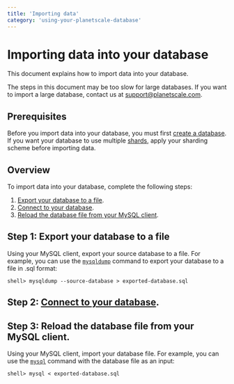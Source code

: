 ```yaml
---
title: 'Importing data'
category: 'using-your-planetscale-database'
---
```


# Importing data into your database

This document explains how to import data into your database.

The steps in this document may be too slow for large databases. If you want to import a large database, contact us at <support@planetscale.com>.

## Prerequisites

Before you import data into your database, you must first [create a database](creating-database). If you want your database to use multiple [shards](psdb/understanding-sharding-schemes), apply your sharding scheme before importing data.

## Overview

To import data into your database, complete the following steps:

1. [Export your database to a file](https://dev.mysql.com/doc/refman/8.0/en/mysqldump-sql-format.html).
1. [Connect to your database](connecting-to-db).
1. [Reload the database file from your MySQL client](https://dev.mysql.com/doc/refman/8.0/en/reloading-sql-format-dumps.html).

## Step 1: Export your database to a file

Using your MySQL client, export your source database to a file. For example,
you can use the [`mysqldump`](https://dev.mysql.com/doc/refman/8.0/en/mysqldump-sql-format.html) command to export your database to a file in .sql format:

```
shell> mysqldump --source-database > exported-database.sql
```

## Step 2: [Connect to your database](connecting-to-db).

## Step 3: Reload the database file from your MySQL client.

Using your MySQL client, import your database file. For example, you can use the [`mysql`](https://dev.mysql.com/doc/refman/8.0/en/reloading-sql-format-dumps.html) command with the database file as an input:

```
shell> mysql < exported-database.sql
```
